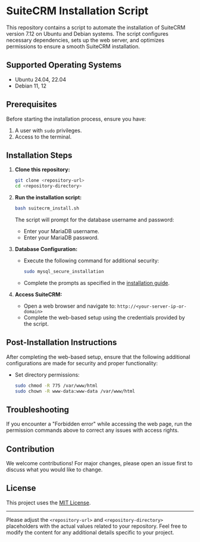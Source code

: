 # SuiteCRM Installation Script

This repository contains a script to automate the installation of SuiteCRM version 7.12 on Ubuntu and Debian systems. The script configures necessary dependencies, sets up the web server, and optimizes permissions to ensure a smooth SuiteCRM installation.

## Supported Operating Systems

- Ubuntu 24.04, 22.04
- Debian 11, 12

## Prerequisites

Before starting the installation process, ensure you have:

1. A user with `sudo` privileges.
2. Access to the terminal.

## Installation Steps

1. **Clone this repository:**
   ```bash
   git clone <repository-url>
   cd <repository-directory>
   ```

2. **Run the installation script:**
   ```bash
   bash suitecrm_install.sh
   ```

   The script will prompt for the database username and password:
   - Enter your MariaDB username.
   - Enter your MariaDB password.

3. **Database Configuration:**
   - Execute the following command for additional security:
     ```bash
     sudo mysql_secure_installation
     ```
   - Complete the prompts as specified in the [installation guide](https://github.com/motaviegas/SuiteCRM_Script/blob/main/installation%20guide).

4. **Access SuiteCRM:**
   - Open a web browser and navigate to: `http://<your-server-ip-or-domain>`
   - Complete the web-based setup using the credentials provided by the script.

## Post-Installation Instructions

After completing the web-based setup, ensure that the following additional configurations are made for security and proper functionality:

- Set directory permissions:
  ```bash
  sudo chmod -R 775 /var/www/html
  sudo chown -R www-data:www-data /var/www/html
  ```

## Troubleshooting

If you encounter a "Forbidden error" while accessing the web page, run the permission commands above to correct any issues with access rights.

## Contribution

We welcome contributions! For major changes, please open an issue first to discuss what you would like to change.

## License

This project uses the [MIT License](LICENSE).

---

Please adjust the `<repository-url>` and `<repository-directory>` placeholders with the actual values related to your repository. Feel free to modify the content for any additional details specific to your project.
